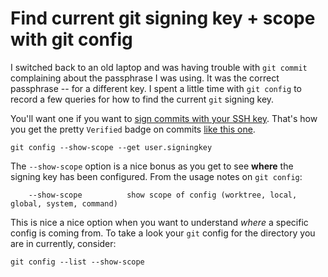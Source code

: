 # Find current git signing key + scope with git config

I switched back to an old laptop and was having trouble with `git commit` complaining about the passphrase I was using. It was the correct passphrase -- for a different key. I spent a little time with `git config` to record a few queries for how to find the current `git` signing key.

You'll want one if you want to [sign commits with your SSH key](https://docs.gitlab.com/ee/user/project/repository/ssh_signed_commits/#configure-git-to-sign-commits-with-your-ssh-key). That's how you get the pretty `Verified` badge on commits [like this one](https://gitlab.com/brie/httpmeow/-/commit/6430ea07d2dfa3da63f760d2d1ee4f848d183807).

```
git config --show-scope --get user.signingkey
```

The `--show-scope` option is a nice bonus as you get to see **where** the signing key has been configured. From the usage notes on `git config`:

```
    --show-scope          show scope of config (worktree, local, global, system, command)
```

This is nice a nice option when you want to understand _where_ a specific config is coming from. To take a look  your `git` config for the directory you are in currently, consider:

```
git config --list --show-scope
````
